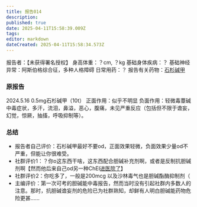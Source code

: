 ```yaml
---
title: 报告014
description: 
published: true
date: 2025-04-11T15:58:39.009Z
tags: 
editor: markdown
dateCreated: 2025-04-11T15:58:34.573Z
---
```


﻿报告者：【未获得署名授权】
身高体重：？cm, ？kg
基础身体疾病：？
基础神经异常：阿斯伯格综合征，多种人格障碍
日常用药：？
报告有关药物：[石杉碱甲](/ChEI/)

### 原报告
2024.5.16
0.5mg石杉碱甲（10t）
正面作用：似乎不明显
负面作用：轻微毒蔁碱中毒症状，多汗，流泪，鼻溢，恶心，腹痛，未见严重反应（包括但不限于谵妄，幻觉，惊厥，抽搐，呼吸抑制等）。

### 总结
- 报告者自己评价：石杉碱甲最好不要od，正面效果轻微，负面效果少量od不严重，但能让你很难受。
- 社群评价1：？你o这东西干啥，这东西配合胆碱补充剂啊，或者是反制抗胆碱剂啊【然而他后来自己od另一种ChEI[进医院了](/ChEI/#%E5%8D%B1%E9%99%A9%E6%8A%A5%E5%91%8A)】
- 社群评价2：你吃多了，一般是200mcg 以及沙林毒气也是胆碱酯酶抑制剂（
- 主编评价：第一次可考的胆碱能中毒报告，然而当时没有引起社群内多数人的注意。那时，抗胆碱谵妄剂的危险已为社群熟知，却鲜有人明白胆碱能药物危险更甚……
